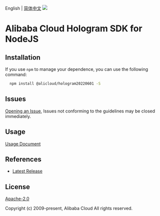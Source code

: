 English | [简体中文](README-CN.md)
![](https://aliyunsdk-pages.alicdn.com/icons/AlibabaCloud.svg)

# Alibaba Cloud Hologram SDK for NodeJS

## Installation
If you use `npm` to manage your dependence, you can use the following command:

```sh
  npm install @alicloud/hologram20220601 -S
```

## Issues
[Opening an Issue](https://github.com/aliyun/alibabacloud-typescript-sdk/issues/new), Issues not conforming to the guidelines may be closed immediately.

## Usage
[Usage Document](https://github.com/aliyun/alibabacloud-typescript-sdk/blob/master/docs/Usage-EN.md#quick-examples)

## References
* [Latest Release](https://github.com/aliyun/alibabacloud-typescript-sdk/)

## License
[Apache-2.0](http://www.apache.org/licenses/LICENSE-2.0)

Copyright (c) 2009-present, Alibaba Cloud All rights reserved.
